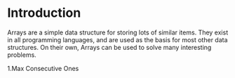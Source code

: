 # Introduction

Arrays are a simple data structure for storing lots of similar items. 
They exist in all programming languages, and are used as the basis for most other data structures. 
On their own, Arrays can be used to solve many interesting problems. 

1.Max Consecutive Ones
